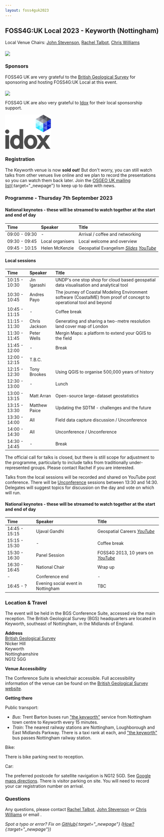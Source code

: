 ```yaml
---
layout: foss4guk2023
---
```



## FOSS4G:UK Local 2023 - Keyworth (Nottingham)

Local Venue Chairs: [John Stevenson](mailto:jostev@bgs.ac.uk), [Rachel Talbot](mailto:rtalbot@bgs.ac.uk), [Chris Williams](mailto:chrwil@bgs.ac.uk)

<img src="https://www.bgs.ac.uk/wp-content/uploads/2020/09/P786623-960x640.jpg" width="600" align="middle">


### Sponsors

FOSS4G UK are very grateful to the [British Geological Survey](https://www.bgs.ac.uk/) for sponsoring and hosting FOSS4G:UK Local at this event.

[<img src="https://www.bgs.ac.uk/wp-content/uploads/2022/08/BGS-Logo-Pos-RGB.svg" width="225" align="middle">](https://www.bgs.ac.uk/)

FOSS4G UK are also very grateful to [Idox](https://www.idoxgroup.com/) for their local sponsorship support.

[<img src="images/Idox_Logo_CMYK.jpg" width="150" align="middle">](https://www.idoxgroup.com/)

### Registration

The Keyworth venue is now **sold out**!  But don't worry, you can still watch talks from other venues live online and we plan to record the presentations so you can watch them back later.  Join the [OSGEO UK mailing list](https://lists.osgeo.org/mailman/listinfo/uk){:target="_newpage"} to keep up to date with news. 

### Programme - Thursday 7th September 2023

#### National keynotes - these will be streamed to watch together at the start and end of day

Time | Speaker| Title|
:-----|:-----|:-----
09:00 - 09:30|-|Arrival / coffee and networking
09:30 - 09:45|Local organisers|Local welcome and overview
09:45 - 10:15|Helen McKenzie|Geospatial Evangelism *[Slides](https://docs.google.com/presentation/d/1gM5Yg-Z4i_zLo9ae1bPUJtxPd6TLC9r74N6x7K19nd4/edit?usp=sharing) [YouTube](https://youtube.com/live/HWmgegypNBQ?feature=share)*


#### Local sessions

Time | Speaker| Title|
:-----|:-----|:-----
10:15 - 10:30|Jin Igarashi|UNDP's one stop shop for cloud based geospatial data visualisation and analytical tool
10:30 - 10:45|Andres Payo|The journey of Coastal Modeling Environment software (CoastalME) from proof of concept to operational tool and beyond
10:45 - 11:15|-|Coffee break
11:15 - 11:30|Chris Jackson|Generating and sharing a two-metre resolution land cover map of London
11:30 - 11:45|Peter Wells|Mergin Maps: a platform to extend your QGIS to the field
11:45 - 12:00|-|Break
12:00 - 12:15|T.B.C.|
12:15 - 12:30|Tony Brookes|Using QGIS to organise 500,000 years of history
12:30 - 13:00|-|Lunch
13:00 - 13:15|Matt Arran|Open-source large-dataset geostatistics
13:15 - 13:30|Matthew Paice|Updating the SDTM - challenges and the future
13:30 - 14:00|All|Field data capture discussion / Unconference
14:00 - 14:30|All|Unconference / Unconference
14:30 - 14:45|-|Break

The official call for talks is closed, but there is still scope for adjustment to the programme, particularly to include talks from traditionally under-represented groups.  Please contact Rachel if you are interested.

Talks from the local sessions will be recorded and shared on YouTube post conference.
There will be [Unconference](http://unconference.net/unconferencing-how-to-prepare-to-attend-an-unconference-2/) sessions between 13:30 and 14:30. Delegates will suggest topics for discussion on the day and vote on which will run.

#### National keynotes - these will be streamed to watch together at the start and end of day

Time | Speaker| Title|
:-----|:-----|:-----
14:45 - 15:15|Ujaval Gandhi|Geospatial Careers *[YouTube](https://youtube.com/live/vE9RQBUWWUE?feature=share)*
15:15 - 15:30|-|Coffee break
15:30 - 16:30|Panel Session|FOSS4G 2013, 10 years on *[YouTube](https://youtube.com/live/2UReJqFle_Y?feature=share)*
16:30 - 16:45|National Chair|Wrap up
-|Conference end|-
16:45 - ?|Evening social event in Nottingham|TBC

### Location & Travel

The event will be held in the BGS Conference Suite, accessed via the main reception. The British Geological Survey (BGS) headquarters are located in Keyworth, southeast of Nottingham, in the Midlands of England.

**Address**<br>
[British Geological Survey](https://www.openstreetmap.org/way/244466711#map=19/52.87877/-1.07860)<br>
Nicker Hill<br>
Keyworth<br>
Nottinghamshire<br>
NG12 5GG<br>

**Venue Accessibility**

The Conference Suite is wheelchair accessible. 
Full accessibility information of the venue can be found on the [British Geological Survey website](https://www.bgs.ac.uk/about-bgs/services/conference-facilities/?viewFullSite=yes). 

**Getting there**

Public transport:

+ *Bus*: Trent Barton buses run ["the keyworth"](https://www.trentbarton.co.uk/services/keyworth) service from Nottingham town centre to Keyworth every 15 minutes.
+ *Train*: The nearest railway stations are Nottingham, Loughborough and East Midlands Parkway.  There is a taxi rank at each, and ["the keyworth"](https://www.trentbarton.co.uk/services/keyworth) bus passes Nottingham railway station.

Bike:

There is bike parking next to reception.

Car:

The preferred postcode for satellite navigation is NG12 5GD.  See [Google maps directions](https://www.google.com/maps/dir//NG12+5GD,+Nicker+Hill,+Keyworth,+Nottingham/@52.879317,-1.0820298,17z/data=!4m8!4m7!1m0!1m5!1m1!1s0x4879c4b073bb09fb:0x31e767532086c11d!2m2!1d-1.081564!2d52.8795395). There is visitor parking on site.  You will need to record your car registration number on arrival.


### Questions

Any questions, please contact [Rachel Talbot](mailto:rtalbot@bgs.ac.uk), [John Stevenson](mailto:jostev@bgs.ac.uk) or [Chris Williams](mailto:chrwil@bgs.ac.uk) or email <span class="osgeoemail"></span>.

*Spot a typo or error? Fix on [GitHub](https://github.com/osgeouk/website/blob/gh-pages/foss4guklocal2023/keyworth.md){:target="_newpage"} ([How?](https://uk.osgeo.org/editing-on-github){:target="_newpage"})*

<!-- Jonny Huck Email Obfuscator -->
<!-- Simply add...  <span class="osgeoemail"></span>  ...wherever you would like the email link to appear -->
<script>
    let spans = document.getElementsByClassName('osgeoemail');
    for (let i = 0; i < spans.length; i++){
        spans[i].innerHTML = Tea.decrypt("TaP7QMCgFhScZikfQl5S2WfHPdfSh44LhvA4yCJITheD063TvlsEuDlGFtNkE+SCMIKiymkA/88=", "foss4g");
    }
</script>
